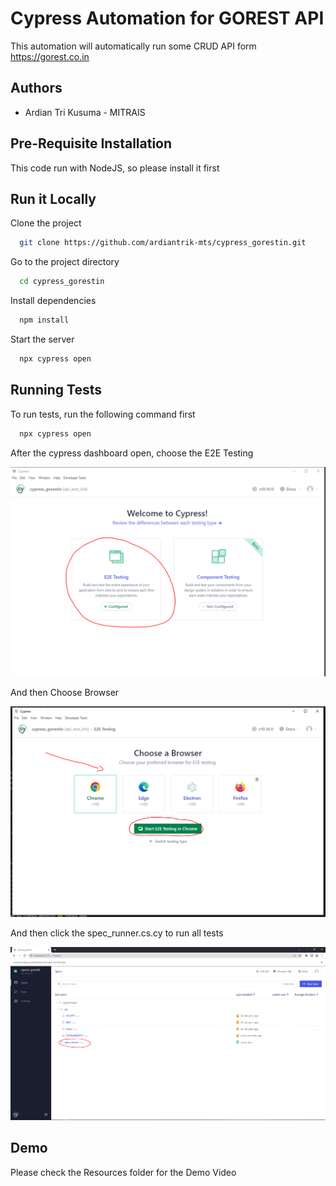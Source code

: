 
# Cypress Automation for GOREST API

This automation will automatically run some CRUD API form https://gorest.co.in


## Authors

- Ardian Tri Kusuma - MITRAIS


## Pre-Requisite Installation

This code run with NodeJS, so please install it first
    
## Run it Locally

Clone the project

```bash
  git clone https://github.com/ardiantrik-mts/cypress_gorestin.git
```

Go to the project directory

```bash
  cd cypress_gorestin
```

Install dependencies

```bash
  npm install
```

Start the server

```bash
  npx cypress open
```



## Running Tests

To run tests, run the following command first

```bash
  npx cypress open
```

After the cypress dashboard open, choose the E2E Testing

![Choose E2E](https://raw.githubusercontent.com/ardiantrik-mts/cypress_gorestin/main/cypress/resources/Choose%20E2E.PNG?token=GHSAT0AAAAAABZ37LEASZRDIJDTSVGEGYVSY2RNVTA)

And then Choose Browser

![Choose Browser](https://raw.githubusercontent.com/ardiantrik-mts/cypress_gorestin/main/cypress/resources/Choose%20browser.PNG?token=GHSAT0AAAAAABZ37LEBI23XQDK6VY7TZPA6Y2RNW6A)

And then click the spec_runner.cs.cy to run all tests

![Select spec_runner](https://raw.githubusercontent.com/ardiantrik-mts/cypress_gorestin/main/cypress/resources/Choose%20spec%20runner.PNG?token=GHSAT0AAAAAABZ37LEAYF5DFLARUBZ2VYVCY2RNXZQ)
## Demo

Please check the Resources folder for the Demo Video

